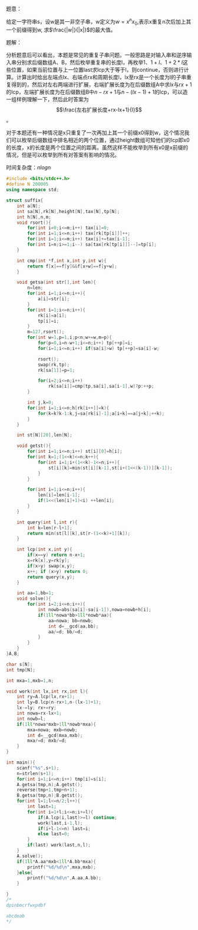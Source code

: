 题意：

给定一字符串s，设w是其一非空子串，w定义为$w=x^nx_0$,表示x重复n次后加上其一个前缀得到w, 求$\frac{|w|}{|x|}$的最大值。

题解：

分析题意后可以看出，本题是常见的重复子串问题。一般思路是对输入串和逆序输入串分别求后缀数组A、B，然后枚举重复串的长度l，再枚举$1、1+l、1+2*l$这些位置，如果当前位置与上一位置last求lcp大于等于l，则continue，否则进行计算。计算出时给出左端点lx、右端点rx和周期长度l，lx至rx是一个长度为l的子串重复得到的，然后对左右两端进行扩展，右端扩展长度为在后缀数组A中求$lx$与$rx+1$的lcp，左端扩展长度为在后缀数组B中$n-rx+1$与$n-(lx-1)+1$的lcp，可以造一组样例理解一下，然后此时答案为$$\frac{左右扩展长度+rx-lx+1}{l}$$。

对于本题还有一种情况是x只重复了一次再加上其一个前缀x0得到w，这个情况我们可以枚举后缀数组中排名相近的两个位置，通过height数组可知他们的lcp即x0的长度，x的长度是两个位置之间的距离。虽然这样不能枚举到所有x0是x前缀的情况，但是可以枚举到所有对答案有影响的情况。

时间复杂度：$nlogn$

```c++
#include <bits/stdc++.h>
#define N 200005
using namespace std;

struct suffix{
    int a[N];
    int sa[N],rk[N],height[N],tax[N],tp[N];
    int h[N],n,m;
    void rsort(){
        for(int i=0;i<=m;i++) tax[i]=0;
        for(int i=1;i<=n;i++) tax[rk[tp[i]]]++;
        for(int i=1;i<=m;i++) tax[i]+=tax[i-1];
        for(int i=n;i>=1;i--) sa[tax[rk[tp[i]]]--]=tp[i];
    }

    int cmp(int *f,int x,int y,int w){
        return f[x]==f[y]&&f[x+w]==f[y+w];
    }

    void getsa(int str[],int len){
        n=len;
        for(int i=1;i<=n;i++){
            a[i]=str[i];
        }
        for(int i=1;i<=n;i++){
            rk[i]=a[i];
            tp[i]=i;
        }
        m=127,rsort();
        for(int w=1,p=1,i;p<n;w+=w,m=p){
            for(p=0,i=n-w+1;i<=n;i++) tp[++p]=i;
            for(i=1;i<=n;i++) if(sa[i]>w) tp[++p]=sa[i]-w;

            rsort();
            swap(rk,tp);
            rk[sa[1]]=p=1;

            for(i=2;i<=n;i++)
                rk[sa[i]]=cmp(tp,sa[i],sa[i-1],w)?p:++p;
        }

        int j,k=0;
        for(int i=1;i<=n;h[rk[i++]]=k){
            for(k=k?k-1:k,j=sa[rk[i]-1];a[i+k]==a[j+k];++k);
        }
    }

    int st[N][20],len[N];

    void getst(){
        for(int i=1;i<=n;i++) st[i][0]=h[i];
        for(int k=1;(1<<k)<=n;k++){
            for(int i=1;i+(1<<k)-1<=n;i++){
                st[i][k]=min(st[i][k-1],st[i+(1<<(k-1))][k-1]);
            }
        }

        for(int i=1;i<=n;i++){
            len[i]=len[i-1];
            if(1<<(len[i]+1)<i) ++len[i];
        }
    }

    int query(int l,int r){
        int k=len[r-l+1];
        return min(st[l][k],st[r-(1<<k)+1][k]);
    }

    int lcp(int x,int y){
        if(x==y) return n-x+1;
        x=rk[x],y=rk[y];
        if(x>y) swap(x,y);
        x++; if (x>y) return 0;
        return query(x,y);
    }

    int aa=1,bb=1;
    void solve(){
        for(int i=2;i<=n;i++){
            int nowb=abs(sa[i]-sa[i-1]),nowa=nowb+h[i];
            if(1ll*nowa*bb>1ll*nowb*aa){
                aa=nowa; bb=nowb;
                int d=__gcd(aa,bb);
                aa/=d; bb/=d;
            }
        }
    }
}A,B;

char s[N];
int tmp[N];

int mxa=1,mxb=1,n;

void work(int lx,int rx,int l){
    int ry=A.lcp(lx,rx+1);
    int ly=B.lcp(n-rx+1,n-(lx-1)+1);
    lx-=ly; rx+=ry;
    int nowa=rx-lx+1;
    int nowb=l;
    if(1ll*nowa*mxb>1ll*nowb*mxa){
        mxa=nowa; mxb=nowb;
        int d=__gcd(mxa,mxb);
        mxa/=d; mxb/=d;
    }
}

int main(){
    scanf("%s",s+1);
    n=strlen(s+1);
    for(int i=1;i<=n;i++) tmp[i]=s[i];
    A.getsa(tmp,n);A.getst();
    reverse(tmp+1,tmp+n+1);
    B.getsa(tmp,n);B.getst();
    for(int l=1;l<=n/2;l++){
        int last=1;
        for(int i=1+l;i<=n;i+=l){
            if(A.lcp(i,last)>=l) continue;
            work(last,i-1,l);
            if(i+l-1<=n) last=i;
            else last=0;
        }
        if(last) work(last,n,l);
    }
    A.solve();
    if(1ll*A.aa*mxb<1ll*A.bb*mxa){
        printf("%d/%d\n",mxa,mxb);
    }else{
        printf("%d/%d\n",A.aa,A.bb);
    }

}
/*
dpinbmcrfwxpdbf

abcdeab
*/
```

